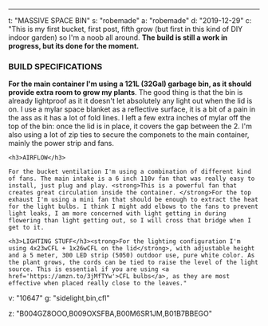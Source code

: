 ---
t: "MASSIVE SPACE BIN"
s: "robemade"
a: "robemade"
d: "2019-12-29"
c: "This is my first bucket, first post, fifth grow (but first in this kind of DIY indoor garden) so I'm a noob all around. <strong>The build is still a work in progress, but its done for the moment. </strong><h3>BUILD SPECIFICATIONS</h3><strong>For the main container I'm using a 121L (32Gal) garbage bin, as it should provide extra room to grow my plants</strong>. The good thing is that the bin is already lightproof as it it doesn't let absolutely any light out when the lid is on. I use a mylar space blanket as a reflective surface, it is a bit of a pain in the ass as it has a lot of fold lines. I left a few extra inches of mylar off the top of the bin: once the lid is in place, it covers the gap between the 2. I'm also using a lot of zip ties to secure the componets to the main container, mainly the power strip and fans. 

    <h3>AIRFLOW</h3>

    For the bucket ventilation I'm using a combination of different kind of fans. The main intake is a 6 inch 110v fan that was really easy to install, just plug and play. <strong>This is a powerful fan that creates great circulation inside the container. </strong>For the top exhaust I'm using a mini fan that should be enough to extract the heat for the light bulbs. I think I might add elbows to the fans to prevent light leaks, I am more concerned with light getting in during flowering than light getting out, so I will cross that bridge when I get to it. 

    <h3>LIGHTING STUFF</h3><strong>For the lighting configuration I'm using 4x23wCFL + 1x26wCFL on the lid</strong>, with adjustable height and a 5 meter, 300 LED strip (5050) outdoor use, pure white color. As the plant grows, the cords can be tied to raise the level of the light source. This is essential if you are using <a href='https://amzn.to/3jMfTYw'>CFL bulbs</a>, as they are most effective when placed really close to the leaves."
v: "10647"
g: "sidelight,bin,cfl"

z: "B004GZ8OOO,B009OXSFBA,B00M6SR1JM,B01B7BBEGO"
